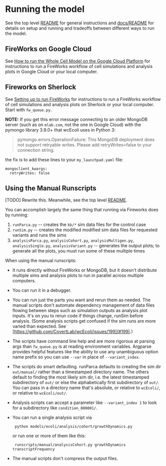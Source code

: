 # Running the model

See the top level [README](../README.md) for general instructions and [docs/README](README.md) for details on setup and running
and tradeoffs between different ways to run the model.


## FireWorks on Google Cloud

See [How to run the Whole Cell Model on the Google Cloud Platform](google-cloud.md)
for instructions to run a FireWorks workflow of cell simulations and analysis plots in Google Cloud or your local computer.

## Fireworks on Sherlock

See [Setting up to run FireWorks](wholecell/fireworks/README.md) for instructions to run a FireWorks workflow of cell simulations and analysis plots on Sherlock or your local computer. Start with `fw_queue.py`.

**NOTE:** If you get this error message connecting to an older MongoDB server
(such as on `mlab.com`, not the one in Google Cloud) with the pymongo library 3.9.0+
that wcEcoli uses in Python 3:

> pymongo.errors.OperationFailure: This MongoDB deployment does not support retryable writes. Please add retryWrites=false to your connection string.

the fix is to add these lines to your `my_launchpad.yaml` file:

```
mongoclient_kwargs:
  retryWrites: false
```

## Using the Manual Runscripts

[TODO] Rewrite this. Meanwhile, see the top level [README](../README.md).

You can accomplish largely the same thing that running via Fireworks does by running:

1. `runParca.py` -- creates the `kb/*` sim data files for the control case
2. `runSim.py` -- creates the modified modified sim data files for requested variants and runs the sims
3. `analysisParca.py`, `analysisCohort.py`, `analysisMultigen.py`, `analysisSingle.py`, `analysisVariant.py` -- generates the output plots; to generate all the plots, you must run some of these multiple times

When using the manual runscripts:

* It runs directly without FireWorks or MongoDB, but it doesn't distribute multiple sims and analysis plots to run in parallel across multiple computers.
* You can run it in a debugger.
* You can run just the parts you want and rerun them as needed. The manual scripts don't automate dependency management of data files flowing between steps such as simulation outputs as analysis plot inputs. It's on you to rerun code if things change, runSim before analysis. (Some analysis scripts get confused if the sim runs are more varied than expected. See [https://github.com/CovertLab/wcEcoli/issues/199](#199).)
* The scripts have command line help and are more rigorous at parsing args than `fw_queue.py` is at reading environment variables. Argparse provides helpful features like the ability to use any unambiguous option name prefix so you can use `--var` in place of `--variant_index`.
* The scripts do smart defaulting. runParca defaults to creating the sim dir `out/manual/` rather than a timestamped directory name. The others default to finding the most likely sim dir, i.e. the latest timestamped subdirectory of `out/` or else the alphabetically first subdirectory of `out/`. You can pass in a directory name that's absolute, or relative to `wcEcoli/`, or relative to `wcEcoli/out/`.
* Analysis scripts can accept a parameter like `--variant_index 1` to look for a subdirectory like `condition_000001/`.
* You can run a single analysis script via

       python models/ecoli/analysis/cohort/growthDynamics.py

   or run one or more of them like this:

       runscripts/manual/analysisCohort.py growthDynamics transcriptFrequency
* The manual scripts don't compress the output files.
